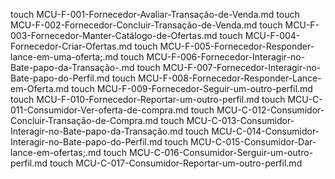 touch MCU-F-001-Fornecedor-Avaliar-Transação-de-Venda.md
touch MCU-F-002-Fornecedor-Concluir-Transação-de-Venda.md
touch MCU-F-003-Fornecedor-Manter-Catálogo-de-Ofertas.md
touch MCU-F-004-Fornecedor-Criar-Ofertas.md
touch MCU-F-005-Fornecedor-Responder-lance-em-uma-oferta;.md
touch MCU-F-006-Fornecedor-Interagir-no-Bate-papo-da-Transação-.md
touch MCU-F-007-Fornecedor-Interagir-no-Bate-papo-do-Perfil.md
touch MCU-F-008-Fornecedor-Responder-Lance-em-Oferta.md
touch MCU-F-009-Fornecedor-Seguir-um-outro-perfil.md
touch MCU-F-010-Fornecedor-Reportar-um-outro-perfil.md
touch MCU-C-011-Consumidor-Ver-oferta-de-compra.md
touch MCU-C-012-Consumidor-Concluir-Transação-de-Compra.md
touch MCU-C-013-Consumidor-Interagir-no-Bate-papo-da-Transação.md
touch MCU-C-014-Consumidor-Interagir-no-Bate-papo-do-Perfil.md
touch MCU-C-015-Consumidor-Dar-lance-em-ofertas;.md
touch MCU-C-016-Consumidor-Serguir-um-outro-perfil.md
touch MCU-C-017-Consumidor-Reportar-um-outro-perfil.md